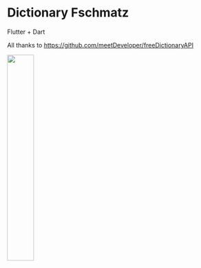 # Dictionary Fschmatz

Flutter + Dart

All thanks to https://github.com/meetDeveloper/freeDictionaryAPI

<img src="https://user-images.githubusercontent.com/21291813/128440214-c758906d-bdea-4eaf-a558-325b99d29793.png" width="35%"></img> 
